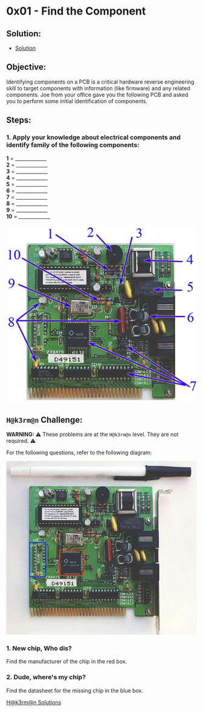 # 0x01 - Find the Component

## Solution:

- [Solution](solution/solution.md)

## Objective:

Identifying components on a PCB is a critical hardware reverse engineering skill to target components with information (like firmware) and any related components. Joe from your office gave you the following PCB and asked you to perform some initial identification of components.

## Steps:

### 1. Apply your knowledge about electrical components and identify family of the following components:

**1** = _____________ <br>
**2** = _____________ <br>
**3** = _____________ <br>
**4** = _____________ <br>
**5** = _____________ <br>
**6** = _____________ <br>
**7** = _____________ <br>
**8** = _____________ <br>
**9** = _____________ <br>
**10** = _____________ <br>

![circuit](resources/circuit.jpg)

## `H@k3rm@n` Challenge:

**WARNING:** :warning: These problems are at the `H@k3rm@n` level. They are not required. :warning:

For the following questions, refer to the following diagram:

![circuit](resources/circuit2.jpg)

### 1. New chip, Who dis?

Find the manufacturer of the chip in the red box.

### 2. Dude, where's my chip?

Find the datasheet for the missing chip in the blue box.

[H@k3rm@n Solutions](solution/hackerman.md)
